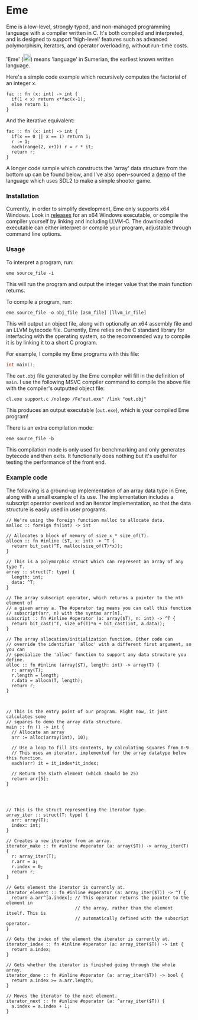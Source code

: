 # Eme

Eme is a low-level, strongly typed, and non-managed programming language with a compiler written in C. It's both compiled and interpreted, and is designed to support 'high-level' features such as advanced polymorphism, iterators, and operator overloading, without run-time costs.

'Eme' (<img src="http://psd.museum.upenn.edu/epsd/psl/img/popup/Oajg.png" height="20" />) means 'language' in Sumerian, the earliest known written language.

Here's a simple code example which recursively computes the factorial of an integer x.
```
fac :: fn (x: int) -> int {
  if(1 < x) return x*fac(x-1);
  else return 1;
}
```
And the iterative equivalent:
```
fac :: fn (x: int) -> int {
  if(x == 0 || x == 1) return 1;
  r := 1;
  each(range(2, x+1)) r = r * it;
  return r;
}
```

A longer code sample which constructs the 'array' data structure from the bottom up can be found below, and I've also open-sourced a [demo](https://github.com/nicholascc/eme-shooter-game) of the language which uses SDL2 to make a simple shooter game.

### Installation

Currently, in order to simplify development, Eme only supports x64 Windows. Look in [releases](https://github.com/nicholascc/eme/releases) for an x64 Windows executable, or compile the compiler yourself by linking and including LLVM-C. The downloaded executable can either interpret or compile your program, adjustable through command line options.


### Usage

To interpret a program, run:
```
eme source_file -i
```
This will run the program and output the integer value that the main function returns.

To compile a program, run:
```
eme source_file -o obj_file [asm_file] [llvm_ir_file]
```
This will output an object file, along with optionally an x64 assembly file and an LLVM bytecode file. Currently, Eme relies on the C standard library for interfacing with the operating system, so the recommended way to compile it is by linking it to a short C program.

For example, I compile my Eme programs with this file:

```c
int main();
```

The `out.obj` file generated by the Eme compiler will fill in the definition of `main`. I use the following MSVC compiler command to compile the above file with the compiler's outputted object file:
```
cl.exe support.c /nologo /Fe"out.exe" /link "out.obj"
```

This produces an output executable (`out.exe`), which is your compiled Eme program!

There is an extra compilation mode:

```
eme source_file -b
```

This compilation mode is only used for benchmarking and only generates bytecode and then exits. It functionally does nothing but it's useful for testing the performance of the front end.


### Example code

The following is a ground-up implementation of an array data type in Eme, along with a small example of its use. The implementation includes a subscript operator overload and an iterator implementation, so that the data structure is easily used in user programs.

```
// We're using the foreign function malloc to allocate data.
malloc :: foreign fn(int) -> int

// Allocates a block of memory of size x * size_of(T).
allocn :: fn #inline ($T, x: int) -> ^T {
  return bit_cast(^T, malloc(size_of(T)*x));
}

// This is a polymorphic struct which can represent an array of any type T.
array :: struct(T: type) {
  length: int;
  data: ^T;
}

// The array subscript operator, which returns a pointer to the nth element of
// a given array a. The #operator tag means you can call this function
// subscript(arr, n) with the syntax arr[n].
subscript :: fn #inline #operator (a: array($T), n: int) -> ^T {
  return bit_cast(^T, size_of(T)*n + bit_cast(int, a.data));
}

// The array allocation/initialization function. Other code can
// override the identifier 'alloc' with a different first argument, so you can
// specialize the 'alloc' function to support any data structure you define.
alloc :: fn #inline (array($T), length: int) -> array(T) {
  r: array(T);
  r.length = length;
  r.data = allocn(T, length);
  return r;
}



// This is the entry point of our program. Right now, it just calculates some
// squares to demo the array data structure.
main :: fn () -> int {
  // Allocate an array
  arr := alloc(array(int), 10);

  // Use a loop to fill its contents, by calculating squares from 0-9.
  // This uses an iterator, implemented for the array datatype below this function.
  each(arr) it = it_index*it_index;

  // Return the sixth element (which should be 25)
  return arr[5];
}




// This is the struct representing the iterator type.
array_iter :: struct(T: type) {
  arr: array(T);
  index: int;
}

// Creates a new iterator from an array.
iterator_make :: fn #inline #operator (a: array($T)) -> array_iter(T) {
  r: array_iter(T);
  r.arr = a;
  r.index = 0;
  return r;
}

// Gets element the iterator is currently at.
iterator_element :: fn #inline #operator (a: array_iter($T)) -> ^T {
  return a.arr^[a.index]; // This operator returns the pointer to the element in
                          // the array, rather than the element itself. This is
                          // automatically defined with the subscript operator.
}

// Gets the index of the element the iterator is currently at.
iterator_index :: fn #inline #operator (a: array_iter($T)) -> int {
  return a.index;
}

// Gets whether the iterator is finished going through the whole array.
iterator_done :: fn #inline #operator (a: array_iter($T)) -> bool {
  return a.index >= a.arr.length;
}

// Moves the iterator to the next element.
iterator_next :: fn #inline #operator (a: ^array_iter($T)) {
  a.index = a.index + 1;
}

```
